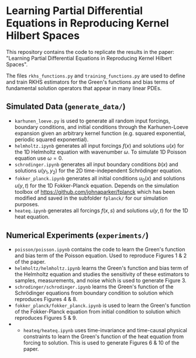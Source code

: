 # Learning Partial Differential Equations in Reproducing Kernel Hilbert Spaces
This repository contains the code to replicate the results in the paper: "Learning Partial Differential Equations in Reproducing Kernel Hilbert Spaces".

The files `rkhs_functions.py` and `training_functions.py` are used to define and train RKHS estimators for the Green's functions and bias terms of fundamental solution operators that appear in many linear PDEs.

## Simulated Data (`generate_data/`)
* `karhunen_loeve.py` is used to generate all random input forcings, boundary conditions, and initial conditions through the Karhunen-Loeve expansion given an arbitrary kernel function (e.g. squared exponential, periodic squared exponential).
* `helmholtz.ipynb` generates all input forcings $f(x)$ and solutions $u(x)$ for the 1D Helmholtz equation with wavenumber $\omega$. To simulate 1D Poisson equation use $\omega = 0$.
* `schrodinger.ipynb` generates all input boundary conditions $b(x)$ and solutions $u(y_1, y_2)$ for the 2D time-independent Schrödinger equation.
* `fokker_planck.ipynb` generates all initial conditions $u_0(x)$ and solutions $u(y, t)$ for the 1D Fokker-Planck equation. Depends on the simulation toolbox of https://github.com/johnaparker/fplanck which has been modified and saved in the subfolder `fplanck/` for our simulation purposes.
* `heateq.ipynb` generates all forcings $f(x, s)$ and solutions $u(y, t)$ for the 1D heat equation.

## Numerical Experiments (`experiments/`)
* `poisson/poisson.ipynb` contains the code to learn the Green's function and bias term of the Poisson equation. Used to reproduce Figures 1 & 2 of the paper.
* `helmholtz/helmholtz.ipynb` learns the Green's function and bias term of the Helmholtz equation and studies the sensitivity of these estimators to samples, measurements, and noise which is used to generate Figure 3.
* `schrodinger/schrodinger.ipynb` learns the Green's function of the Schrödinger equations from boundary condition to solution which reproduces Figures 4 & 8.
* `fokker_planck/fokker_planck.ipynb` is used to learn the Green's function of the Fokker-Planck equation from initial condition to solution which reproduces Figures 5 & 9.
* * `heateq/heateq.ipynb` uses time-invariance and time-causal physical constraints to learn the Green's function of the heat equation from forcing to solution. This is used to generate Figures 6 & 10 of the paper.
